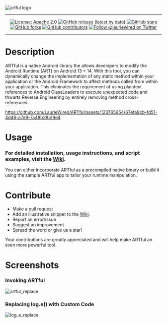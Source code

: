 ![artful logo](https://github.com/LaurieWired/ARTful/assets/123765654/929560f9-ad30-42d3-87f7-13898020d35f)

---


<div align="center">

[![License: Apache 2.0](http://img.shields.io/:license-apache-blue.svg)](http://www.apache.org/licenses/LICENSE-2.0.html)
[![GitHub release (latest by date)](https://img.shields.io/github/v/release/LaurieWired/ARTful)](https://github.com/LaurieWired/ARTful/releases)
[![GitHub stars](https://img.shields.io/github/stars/LaurieWired/ARTful)](https://github.com/LaurieWired/ARTful/stargazers)
[![GitHub forks](https://img.shields.io/github/forks/LaurieWired/ARTful)](https://github.com/LaurieWired/ARTful/network/members)
[![GitHub contributors](https://img.shields.io/github/contributors/LaurieWired/ARTful)](https://github.com/LaurieWired/ARTful/graphs/contributors)
[![Follow @lauriewired on Twitter](https://img.shields.io/twitter/follow/lauriewired?style=social)](https://twitter.com/lauriewired)

</div>

---

# Description
ARTful is a native Android library the allows developers to modify the Android Runtime (ART) on Android 13 + 14. With this tool, you can dynamically change the implementation of any static method within your application or the Android Framework to affect methods called from within your application. This eliminates the requirement of using plaintext references to Android ClassLoaders to execute unexpected code and thwarts Reverse Engineering by entirely removing method cross-references.


https://github.com/LaurieWired/ARTful/assets/123765654/67efa9cb-fd51-4d46-a7d9-7a48b38a19e4


# Usage

### For detailed installation, usage instructions, and script examples, visit the **[Wiki](https://github.com/LaurieWired/ARTful/wiki/Usage)**.

You can either incorporate ARTful as a precompiled native binary or build it using the sample ARTful app to tailor your runtime manipulation.

# Contribute
- Make a pull request
- Add an illustrative snippet to the [Wiki](https://github.com/LaurieWired/ARTful/wiki).
- Report an error/issue
- Suggest an improvement
- Spread the word or give us a star!

Your contributions are greatly appreciated and will help make ARTful an even more powerful tool.

# Screenshots

### Invoking ARTful
![artful_replace](https://github.com/LaurieWired/ARTful/assets/123765654/b4d10196-b264-4adb-bda4-7859ee450e0c)

### Replacing log.e() with Custom Code
![log_e_replace](https://github.com/LaurieWired/ARTful/assets/123765654/0e270355-229a-4ee2-8582-805027fef7fc)

